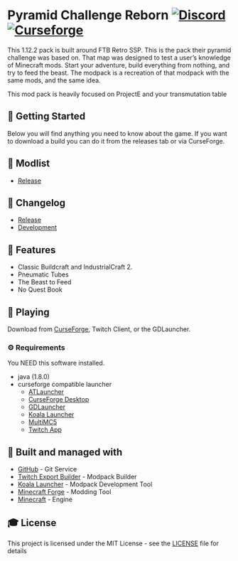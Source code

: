 # Pyramid Challenge Reborn [![Discord][discordImg]][discordLink] [![Curseforge][curseImg]][curseLink]

This 1.12.2 pack is built around FTB Retro SSP. This is the pack their pyramid challenge was based on. That map was designed to test a user’s knowledge of Minecraft mods. Start your adventure, build everything from nothing, and try to feed the beast. The modpack is a recreation of that modpack with the same mods, and the same idea. 

This mod pack is heavily focused on ProjectE and your transmutation table


## 🚀 Getting Started
Below you will find anything you need to know about the game. If you want to download a build you can do it from the releases tab or via CurseForge.

## 📇 Modlist
- [Release](https://minecraft.curseforge.com/projects/pyramid-challenge-reborn/relations/dependencies)

## 📜 Changelog
- [Release](https://minecraft.curseforge.com/projects/pyramid-challenge-reborn/files)
- [Development](https://raw.githubusercontent.com/CrankysPacks/Pyramid-Challenge-Reborn/master/CHANGELOG.md)

## 🎨 Features

  - Classic Buildcraft and IndustrialCraft 2.
  - Pneumatic Tubes
  - The Beast to Feed
  - No Quest Book
  
## 💾 Playing

Download from [CurseForge](https://minecraft.curseforge.com/projects/pyramid-challenge-reborn), Twitch Client, or the GDLauncher.

### ⚙️ Requirements
You NEED this software installed.
  - java (1.8.0)
  - curseforge compatible launcher
      - [ATLauncher](https://atlauncher.com)
      - [CurseForge Desktop](https://curseforge.overwolf.com/)
      - [GDLauncher](https://gdevs.io)
      - [Koala Launcher](https://koalalauncher.com)
      - [MultiMC5](https://multimc.org)
      - [Twitch App](https://app.twitch.tv/)

## 🚀 Built and managed with 

* [GitHub](http://www.github.com/) - Git Service
* [Twitch Export Builder](https://github.com/Gaz492/twitch-export-builder/) - Modpack Builder
* [Koala Launcher](https://koalalauncher.com) - Modpack Development Tool
* [Minecraft Forge](https://files.minecraftforge.net/) - Modding Tool
* [Minecraft](https://www.minecraft.net/) - Engine


## 🎓 License

This project is licensed under the MIT License - see the [LICENSE](LICENSE) file for details

[discordImg]: https://img.shields.io/discord/671902942466408478.svg?logo=discord&logoWidth=18&colorB=7289DA&style=for-the-badge

[discordLink]: https://discord.gg/F55qYKm

[curseImg]: http://cf.way2muchnoise.eu/251553.svg?badge_style=for_the_badge

[curseLink]: https://www.curseforge.com/minecraft/modpacks/pyramid-challenge-reborn
